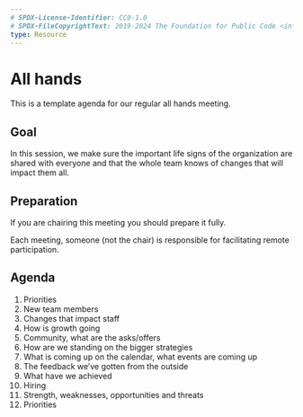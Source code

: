 ```yaml
---
# SPDX-License-Identifier: CC0-1.0
# SPDX-FileCopyrightText: 2019-2024 The Foundation for Public Code <info@publiccode.net>
type: Resource
---
```


# All hands

This is a template agenda for our regular all hands meeting.

## Goal

In this session, we make sure the important life signs of the organization are shared with everyone and that the whole team knows of changes that will impact them all.

## Preparation

If you are chairing this meeting you should prepare it fully.

Each meeting, someone (not the chair) is responsible for facilitating remote participation.

## Agenda

1. Priorities
1. New team members
1. Changes that impact staff
1. How is growth going
1. Community, what are the asks/offers
1. How are we standing on the bigger strategies
1. What is coming up on the calendar, what events are coming up
1. The feedback we’ve gotten from the outside
1. What have we achieved
1. Hiring
1. Strength, weaknesses, opportunities and threats
1. Priorities
